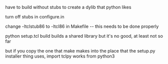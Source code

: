

have to build without stubs to create a dylib that python likes

turn off stubs in configure.in

change -ltclstub86 to -ltcl86 in Makefile -- this needs to be done properly

python setup.tcl build builds a shared library but it's no good, at least not so far

but if you copy the one that make makes into the place that the setup.py installer thing uses, import tclpy works from python3


